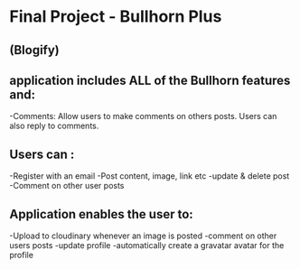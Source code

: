 # Final Project - Bullhorn Plus
## (Blogify)

##  application includes ALL of the Bullhorn features and:

-Comments: Allow users to make comments on others posts. Users can also reply to comments.

## Users can :

-Register with an email
-Post content, image, link etc
-update & delete post
-Comment on other user posts

## Application enables the user to:

-Upload to cloudinary whenever an image is posted
-comment on other users posts
-update profile
-automatically create a gravatar avatar for the profile
